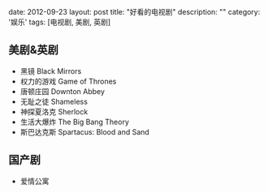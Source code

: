 date: 2012-09-23
layout: post
title: "好看的电视剧"
description: ""
category: '娱乐'
tags: [电视剧, 美剧, 英剧]

美剧&英剧
---------
- 黑镜 Black Mirrors
- 权力的游戏 Game of Thrones 
- 唐顿庄园 Downton Abbey
- 无耻之徒 Shameless 
- 神探夏洛克 Sherlock
- 生活大爆炸 The Big Bang Theory
- 斯巴达克斯 Spartacus: Blood and Sand

国产剧
--------
- 爱情公寓

